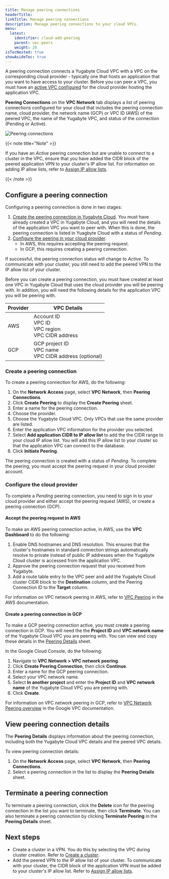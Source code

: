 ```yaml
---
title: Manage peering connections
headerTitle: 
linkTitle: Manage peering connections
description: Manage peering connections to your cloud VPCs.
menu:
  latest:
    identifier: cloud-add-peering
    parent: vpc-peers
    weight: 20
isTocNested: true
showAsideToc: true
---
```


A peering connection connects a Yugabyte Cloud VPC with a VPC on the corresponding cloud provider - typically one that hosts an application that you want to have access to your cluster. Before you can peer a VPC, you must have an [active VPC configured](../cloud-add-vpc/) for the cloud provider hosting the application VPC.

**Peering Connections** on the **VPC Network** tab displays a list of peering connections configured for your cloud that includes the peering connection name, cloud provider, the network name (GCP) or VPC ID (AWS) of the peered VPC, the name of the Yugabyte VPC, and status of the connection (Pending or Active).

![Peering connections](/images/yb-cloud/cloud-vpc-peering.png)

{{< note title="Note" >}}

If you have an _Active_ peering connection but are unable to connect to a cluster in the VPC, ensure that you have added the CIDR block of the peered application VPN to your cluster's IP allow list. For information on adding IP allow lists, refer to [Assign IP allow lists](../../../cloud-basics/add-connections).

{{< /note >}}

## Configure a peering connection

Configuring a peering connection is done in two stages:

1. [Create the peering connection in Yugabyte Cloud](#create-a-peering-connection). You must have already created a VPC in Yugabyte Cloud, and you will need the details of the application VPC you want to peer with. When this is done, the peering connection is listed in Yuagbyte Cloud with a status of _Pending_.
2. [Configure the peering in your cloud provider](#configure-the-cloud-provider).
    - In AWS, this requires accepting the peering request.
    - In GCP, this requires creating a peering connection.

If successful, the peering connection status will change to _Active_. To communicate with your cluster, you still need to add the peered VPN to the IP allow list of your cluster.

Before you can create a peering connection, you must have created at least one VPC in Yugabyte Cloud that uses the cloud provider you will be peering with. In addition, you will need the following details for the application VPC you will be peering with.

| Provider | VPC Details |
| --- | --- |
| AWS | Account ID<br>VPC ID<br>VPC region<br>VPC CIDR address |
| GCP | GCP project ID<br>VPC name<br>VPC CIDR address (optional) |

### Create a peering connection

To create a peering connection for AWS, do the following:

1. On the **Network Access** page, select **VPC Network**, then **Peering Connections**.
1. Click **Create Peering** to display the **Create Peering** sheet.
1. Enter a name for the peering connection.
1. Choose the provider.
1. Choose the Yugabyte Cloud VPC. Only VPCs that use the same provider are listed.
1. Enter the application VPC information for the provider you selected.
1. Select **Add application CIDR to IP allow list** to add the the CIDR range to your cloud IP allow list. You will add this IP allow list to your cluster so that the application VPC can connect to the database.
1. Click **Initiate Peering**.

The peering connection is created with a status of _Pending_. To complete the peering, you must accept the peering request in your cloud provider account.

### Configure the cloud provider

To complete a _Pending_ peering connection, you need to sign in to your cloud provider and either accept the peering request (AWS), or create a peering connection (GCP).

#### Accept the peering request in AWS

To make an AWS peering connection active, in AWS, use the **VPC Dashboard** to do the following:

1. Enable DNS hostnames and DNS resolution. This ensures that the cluster's hostnames in standard connection strings automatically resolve to private instead of public IP addresses when the Yugabyte Cloud cluster is accessed from the application VPC.
1. Approve the peering connection request that you received from Yugabyte.
1. Add a route table entry to the VPC peer and add the Yugabyte Cloud cluster CIDR block to the **Destination** column, and the Peering Connection ID to the **Target** column.

For information on VPC network peering in AWS, refer to [VPC Peering](https://docs.aws.amazon.com/vpc/latest/userguide/vpc-peering.html.) in the AWS documentation.

#### Create a peering connection in GCP

To make a GCP peering connection active, you must create a peering connection in GCP. You will need the the **Project ID** and **VPC network name** of the Yugabyte Cloud VPC you are peering with. You can view and copy these details in the [Peering Details](#view-peering-connection-details) sheet.

In the Google Cloud Console, do the following:

1. Navigate to **VPC Network > VPC network peering**.
1. Click **Create Peering Connection**, then click **Continue**.
1. Enter a name for the GCP peering connection.
1. Select your VPC network name.
1. Select **In another project** and enter the **Project ID** and **VPC network name** of the Yugabyte Cloud VPC you are peering with.
1. Click **Create**.

For information on VPC network peering in GCP, refer to [VPC Network Peering overview](https://cloud.google.com/vpc/docs/vpc-peering.) in the Google VPC documentation.

## View peering connection details

The **Peering Details** displays information about the peering connection, including both the Yugabyte Cloud VPC details and the peered VPC details.

To view peering connection details:

1. On the **Network Access** page, select **VPC Network**, then **Peering Connections**.
1. Select a peering connection in the list to display the **Peering Details** sheet.

## Terminate a peering connection

To terminate a peering connection, click the **Delete** icon for the peering connection in the list you want to terminate, then click **Terminate**. You can also terminate a peering connection by clicking **Terminate Peering** in the **Peering Details** sheet.

## Next steps

- Create a cluster in a VPN. You do this by selecting the VPC during cluster creation. Refer to [Create a cluster](../../../cloud-basics/create-clusters).
- Add the peered VPN to the IP allow list of your cluster. To communicate with your cluster, the CIDR block of the application VPN must be added to your cluster's IP allow list. Refer to [Assign IP allow lists](../../../cloud-basics/add-connections).
